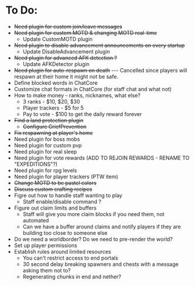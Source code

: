 # To Do:

- ~~Need plugin for custom join/leave messages~~
- ~~Need plugin for custom MOTD & changing MOTD real-time~~
    - Update CustomMOTD plugin
- ~~Need plugin to disable advancement announcements on every startup~~
    - Update DisableAdvancement plugin
- ~~Need plugin for advanced AFK detection ?~~
    - Update AFKDetector plugin
- ~~Need plugin for auto-respawn on death~~ --- Cancelled since players will respawn at their home it might not be safe.
- Define blocked words in ChatCore
- Customize chat formats in ChatCore (for staff chat and what not)
- How to make money - ranks, nicknames, what else?
    - 3 ranks - $10, $20, $30
    - Player trackers - $5 for 5
    - Pay to vote - $100 to get the daily reward forever
- ~~Find a land protection plugin~~
    - ~~Configure GriefPrevention~~
- ~~Fix respawning at player's home~~
- Need plugin for boss mobs
- Need plugin for custom pvp
- Need plugin for real sleep
- Need plugin for vote rewards (ADD TO REJOIN REWARDS - RENAME TO "EXPEDITIONS"?)
- Need plugin for rpg levels
- Need plugin for player trackers (PTW item)
- ~~Change MOTD to be pastel colors~~
- ~~Discuss custom crafting recipes~~
- Figre out how to handle staff wanting to play
    - Staff enable/disable command ? 
- Figure out claim limits and buffers
    - Staff will give you more claim blocks if you need them, not automated
    - Can we have a buffer around claims and notify players if they are building too close to someone else
- Do we need a worldborder? Do we need to pre-render the world? 
- Set up player permissions
- Establish rules around limited resources
    - You can't restrict access to end portals
    - 30 second delay breaking spawners and chests with a message asking them not to? 
    - Regenerating chunks in end and nether? 
